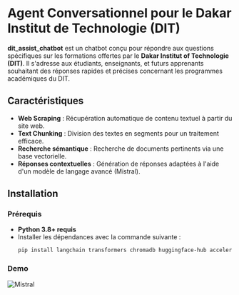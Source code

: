 # Agent Conversationnel pour le Dakar Institut de Technologie (DIT)

**dit_assist_chatbot** est un chatbot conçu pour répondre aux questions spécifiques sur les formations offertes par le **Dakar Institut of Technologie (DIT)**. Il s'adresse aux étudiants, enseignants, et futurs apprenants souhaitant des réponses rapides et précises concernant les programmes académiques du DIT.

## Caractéristiques

- **Web Scraping** : Récupération automatique de contenu textuel à partir du site web.
- **Text Chunking** : Division des textes en segments pour un traitement efficace.
- **Recherche sémantique** : Recherche de documents pertinents via une base vectorielle.
- **Réponses contextuelles** : Génération de réponses adaptées à l'aide d'un modèle de langage avancé (Mistral).

## Installation

### Prérequis

- **Python 3.8+ requis**
- Installer les dépendances avec la commande suivante :
  ```bash
  pip install langchain transformers chromadb huggingface-hub accelerate bs4

### Demo 
![Mistral](./image1.jpg)
